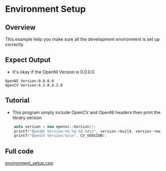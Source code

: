 # Environment Setup

## Overview
This example help you make sure all the development environment is set up correctly

## Expect Output
* It's okay if the OpenNI Version is 0.0.0.0
```
OpenNI Version:0.0.0.0
OpenCV Version:4.2.0.4.2.0
```

## Tutorial
* This program simply include OpenCV and OpenNI headers then print the library version
```cpp
    auto version = new openni::Version();
    printf("OpenNI Version:%d.%d.%d.%d\n", version->build, version->major, version->minor, version->maintenance);
    printf("OpenCV Version:%s\n", CV_VERSION);
```

## Full code

[environment_setup.cpp](./environment_setup.cpp)